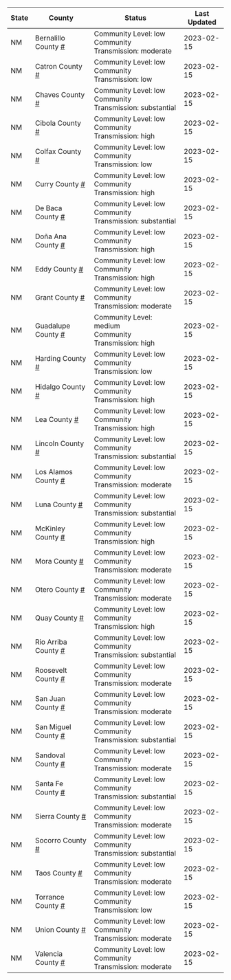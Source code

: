 State | County | Status | Last Updated
--- | --- | --- | --- 
NM | Bernalillo County <a href="#bernalillo_county">#</a> | <a name="bernalillo_county"></a>Community Level: low<br/>Community Transmission: moderate | 2023-02-15
NM | Catron County <a href="#catron_county">#</a> | <a name="catron_county"></a>Community Level: low<br/>Community Transmission: low | 2023-02-15
NM | Chaves County <a href="#chaves_county">#</a> | <a name="chaves_county"></a>Community Level: low<br/>Community Transmission: substantial | 2023-02-15
NM | Cibola County <a href="#cibola_county">#</a> | <a name="cibola_county"></a>Community Level: low<br/>Community Transmission: high | 2023-02-15
NM | Colfax County <a href="#colfax_county">#</a> | <a name="colfax_county"></a>Community Level: low<br/>Community Transmission: low | 2023-02-15
NM | Curry County <a href="#curry_county">#</a> | <a name="curry_county"></a>Community Level: low<br/>Community Transmission: high | 2023-02-15
NM | De Baca County <a href="#de_baca_county">#</a> | <a name="de_baca_county"></a>Community Level: low<br/>Community Transmission: substantial | 2023-02-15
NM | Doña Ana County <a href="#doña_ana_county">#</a> | <a name="doña_ana_county"></a>Community Level: low<br/>Community Transmission: high | 2023-02-15
NM | Eddy County <a href="#eddy_county">#</a> | <a name="eddy_county"></a>Community Level: low<br/>Community Transmission: high | 2023-02-15
NM | Grant County <a href="#grant_county">#</a> | <a name="grant_county"></a>Community Level: low<br/>Community Transmission: moderate | 2023-02-15
NM | Guadalupe County <a href="#guadalupe_county">#</a> | <a name="guadalupe_county"></a>Community Level: medium<br/>Community Transmission: high | 2023-02-15
NM | Harding County <a href="#harding_county">#</a> | <a name="harding_county"></a>Community Level: low<br/>Community Transmission: low | 2023-02-15
NM | Hidalgo County <a href="#hidalgo_county">#</a> | <a name="hidalgo_county"></a>Community Level: low<br/>Community Transmission: high | 2023-02-15
NM | Lea County <a href="#lea_county">#</a> | <a name="lea_county"></a>Community Level: low<br/>Community Transmission: high | 2023-02-15
NM | Lincoln County <a href="#lincoln_county">#</a> | <a name="lincoln_county"></a>Community Level: low<br/>Community Transmission: substantial | 2023-02-15
NM | Los Alamos County <a href="#los_alamos_county">#</a> | <a name="los_alamos_county"></a>Community Level: low<br/>Community Transmission: moderate | 2023-02-15
NM | Luna County <a href="#luna_county">#</a> | <a name="luna_county"></a>Community Level: low<br/>Community Transmission: substantial | 2023-02-15
NM | McKinley County <a href="#mckinley_county">#</a> | <a name="mckinley_county"></a>Community Level: low<br/>Community Transmission: high | 2023-02-15
NM | Mora County <a href="#mora_county">#</a> | <a name="mora_county"></a>Community Level: low<br/>Community Transmission: moderate | 2023-02-15
NM | Otero County <a href="#otero_county">#</a> | <a name="otero_county"></a>Community Level: low<br/>Community Transmission: moderate | 2023-02-15
NM | Quay County <a href="#quay_county">#</a> | <a name="quay_county"></a>Community Level: low<br/>Community Transmission: high | 2023-02-15
NM | Rio Arriba County <a href="#rio_arriba_county">#</a> | <a name="rio_arriba_county"></a>Community Level: low<br/>Community Transmission: substantial | 2023-02-15
NM | Roosevelt County <a href="#roosevelt_county">#</a> | <a name="roosevelt_county"></a>Community Level: low<br/>Community Transmission: moderate | 2023-02-15
NM | San Juan County <a href="#san_juan_county">#</a> | <a name="san_juan_county"></a>Community Level: low<br/>Community Transmission: moderate | 2023-02-15
NM | San Miguel County <a href="#san_miguel_county">#</a> | <a name="san_miguel_county"></a>Community Level: low<br/>Community Transmission: substantial | 2023-02-15
NM | Sandoval County <a href="#sandoval_county">#</a> | <a name="sandoval_county"></a>Community Level: low<br/>Community Transmission: moderate | 2023-02-15
NM | Santa Fe County <a href="#santa_fe_county">#</a> | <a name="santa_fe_county"></a>Community Level: low<br/>Community Transmission: substantial | 2023-02-15
NM | Sierra County <a href="#sierra_county">#</a> | <a name="sierra_county"></a>Community Level: low<br/>Community Transmission: moderate | 2023-02-15
NM | Socorro County <a href="#socorro_county">#</a> | <a name="socorro_county"></a>Community Level: low<br/>Community Transmission: substantial | 2023-02-15
NM | Taos County <a href="#taos_county">#</a> | <a name="taos_county"></a>Community Level: low<br/>Community Transmission: moderate | 2023-02-15
NM | Torrance County <a href="#torrance_county">#</a> | <a name="torrance_county"></a>Community Level: low<br/>Community Transmission: low | 2023-02-15
NM | Union County <a href="#union_county">#</a> | <a name="union_county"></a>Community Level: low<br/>Community Transmission: moderate | 2023-02-15
NM | Valencia County <a href="#valencia_county">#</a> | <a name="valencia_county"></a>Community Level: low<br/>Community Transmission: moderate | 2023-02-15
